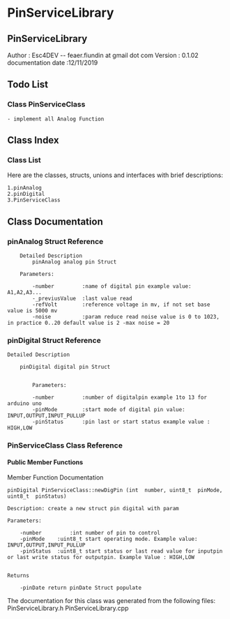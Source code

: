# PinServiceLibrary

## PinServiceLibrary

Author	:			Esc4DEV -- feaer.fiundin at gmail dot com
Version :			0.1.02
documentation date :12/11/2019



## Todo List

### Class PinServiceClass  
	- implement all Analog Function 


## Class Index

### Class List

Here are the classes, structs, unions and interfaces with brief descriptions:

	1.pinAnalog  	
	2.pinDigital  	
	3.PinServiceClass  	

## Class Documentation

### pinAnalog Struct Reference

		Detailed Description
			pinAnalog analog pin Struct

		Parameters:

			-number 		:name of digital pin example value: A1,A2,A3... 
			-_previusValue 	:last value read 
			-refVolt 		:reference voltage in mv, if not set base value is 5000 mv 
			-noise 			:param reduce read noise value is 0 to 1023, in practice 0..20 default value is 2 -max noise = 20 



### pinDigital Struct Reference

	Detailed Description

		pinDigital digital pin Struct 


			Parameters:

			-number 		:number of digitalpin example 1to 13 for arduino uno 
			-pinMode		:start mode of digital pin value: INPUT,OUTPUT,INPUT_PULLUP 
			-pinStatus		:pin last or start status example value : HIGH,LOW 



### PinServiceClass Class Reference

#### Public Member Functions

Member Function Documentation

	pinDigital PinServiceClass::newDigPin (int  number, uint8_t  pinMode, uint8_t  pinStatus)

	Description: create a new struct pin digital with param 

	Parameters:

		-number 		:int number of pin to control 
		-pinMode 	:uint8_t start operating mode. Example value: INPUT,OUTPUT,INPUT_PULLUP 
		-pinStatus 	:uint8_t start status or last read value for inputpin or last write status for outputpin. Example Value : HIGH,LOW 


	Returns

		-pinDate return pinDate Struct populate 


The documentation for this class was generated from the following files:
PinServiceLibrary.h
PinServiceLibrary.cpp

